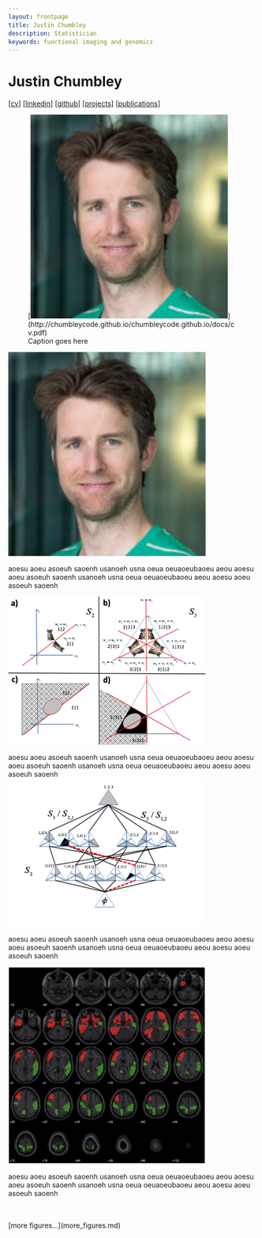 ```yaml
---
layout: frontpage
title: Justin Chumbley
description: Statistician
keywords: functional imaging and genomics
---
```


# Justin Chumbley

[[cv](http://chumbleycode.github.io/chumbleycode.github.io/docs/cv.pdf)] 
[[linkedin](https://www.linkedin.com/in/chumbleycode)] 
[[github](https://github.com/chumbleycode/)] 
[[projects](projects.md)]
[[publications](https://scholar.google.com/citations?hl=en&user=YbbXlwIAAAAJ)]


<figure>
   [<img src="docs/JRCsquare.jpg" alt="drawing" width="400">](http://chumbleycode.github.io/chumbleycode.github.io/docs/cv.pdf)  <br/>
  <figcaption>Caption goes here</figcaption>
</figure>


[<img src="docs/JRCsquare.jpg" alt="drawing" width="400">](http://chumbleycode.github.io/chumbleycode.github.io/docs/cv.pdf)  <br/>

aoesu aoeu asoeuh saoenh usanoeh usna oeua oeuaoeubaoeu aeou aoesu aoeu asoeuh saoenh usanoeh usna oeua oeuaoeubaoeu aeou aoesu aoeu asoeuh saoenh 

[<img src="docs/finest_order1.png" alt="drawing" width="400">](docs/fcr_apa.pdf)  <br/>

aoesu aoeu asoeuh saoenh usanoeh usna oeua oeuaoeubaoeu aeou aoesu aoeu asoeuh saoenh usanoeh usna oeua oeuaoeubaoeu aeou aoesu aoeu asoeuh saoenh  
[<img src="docs/finest_order2.png" alt="drawing" width="400">](docs/fcr_apa.pdf)  <br/>

aoesu aoeu asoeuh saoenh usanoeh usna oeua oeuaoeubaoeu aeou aoesu aoeu asoeuh saoenh usanoeh usna oeua oeuaoeubaoeu aeou aoesu aoeu asoeuh saoenh  

[<img src="docs/multinomial_spm.jpg" alt="drawing" width="400">](https://www.sciencedirect.com/science/article/pii/S1053811910008281)<br/> 

aoesu aoeu asoeuh saoenh usanoeh usna oeua oeuaoeubaoeu aeou aoesu aoeu asoeuh saoenh usanoeh usna oeua oeuaoeubaoeu aeou aoesu aoeu asoeuh saoenh  

<br/> 
<br/> 
[more figures...](more_figures.md)
